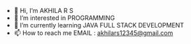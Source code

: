 - 👋 Hi, I’m AKHILA R S
- 👀 I’m interested in PROGRAMMING
- 🌱 I’m currently learning JAVA FULL STACK DEVELOPMENT
- 📫 How to reach me EMAIL : akhilars12345@gmail.com

<!---
wsakl/wsakl is a ✨ special ✨ repository because its `README.md` (this file) appears on your GitHub profile.
You can click the Preview link to take a look at your changes.
--->
